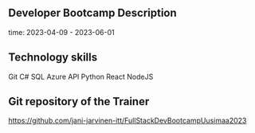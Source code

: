 ## Developer Bootcamp Description
time: 2023-04-09 - 2023-06-01

## Technology skills
Git
C#
SQL
Azure
API
Python
React
NodeJS

## Git repository of the Trainer
https://github.com/jani-jarvinen-itt/FullStackDevBootcampUusimaa2023
